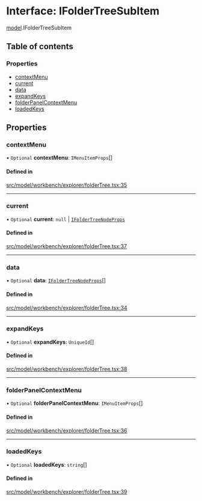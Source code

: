 # Interface: IFolderTreeSubItem

[model](../modules/model.md).IFolderTreeSubItem

## Table of contents

### Properties

- [contextMenu](model.IFolderTreeSubItem.md#contextmenu)
- [current](model.IFolderTreeSubItem.md#current)
- [data](model.IFolderTreeSubItem.md#data)
- [expandKeys](model.IFolderTreeSubItem.md#expandkeys)
- [folderPanelContextMenu](model.IFolderTreeSubItem.md#folderpanelcontextmenu)
- [loadedKeys](model.IFolderTreeSubItem.md#loadedkeys)

## Properties

### contextMenu

• `Optional` **contextMenu**: `IMenuItemProps`[]

#### Defined in

[src/model/workbench/explorer/folderTree.tsx:35](https://github.com/mtsdnz/allai-core/blob/5932278/src/model/workbench/explorer/folderTree.tsx#L35)

___

### current

• `Optional` **current**: ``null`` \| [`IFolderTreeNodeProps`](model.IFolderTreeNodeProps.md)

#### Defined in

[src/model/workbench/explorer/folderTree.tsx:37](https://github.com/mtsdnz/allai-core/blob/5932278/src/model/workbench/explorer/folderTree.tsx#L37)

___

### data

• `Optional` **data**: [`IFolderTreeNodeProps`](model.IFolderTreeNodeProps.md)[]

#### Defined in

[src/model/workbench/explorer/folderTree.tsx:34](https://github.com/mtsdnz/allai-core/blob/5932278/src/model/workbench/explorer/folderTree.tsx#L34)

___

### expandKeys

• `Optional` **expandKeys**: `UniqueId`[]

#### Defined in

[src/model/workbench/explorer/folderTree.tsx:38](https://github.com/mtsdnz/allai-core/blob/5932278/src/model/workbench/explorer/folderTree.tsx#L38)

___

### folderPanelContextMenu

• `Optional` **folderPanelContextMenu**: `IMenuItemProps`[]

#### Defined in

[src/model/workbench/explorer/folderTree.tsx:36](https://github.com/mtsdnz/allai-core/blob/5932278/src/model/workbench/explorer/folderTree.tsx#L36)

___

### loadedKeys

• `Optional` **loadedKeys**: `string`[]

#### Defined in

[src/model/workbench/explorer/folderTree.tsx:39](https://github.com/mtsdnz/allai-core/blob/5932278/src/model/workbench/explorer/folderTree.tsx#L39)
